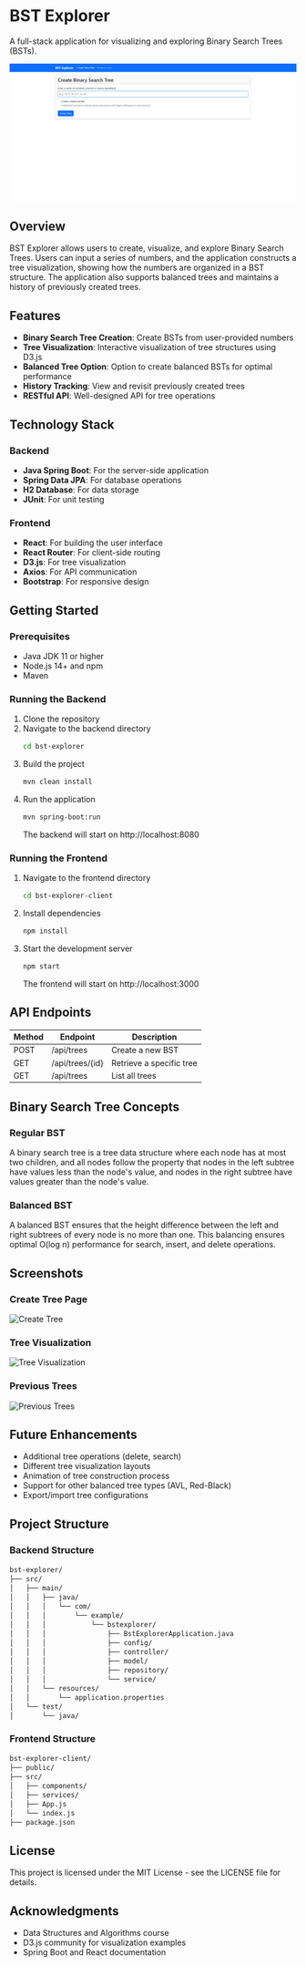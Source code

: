 # BST Explorer

A full-stack application for visualizing and exploring Binary Search Trees (BSTs).

![BST Explorer Screenshot](public/main.png)

## Overview

BST Explorer allows users to create, visualize, and explore Binary Search Trees. Users can input a series of numbers, and the application constructs a tree visualization, showing how the numbers are organized in a BST structure. The application also supports balanced trees and maintains a history of previously created trees.

## Features

- **Binary Search Tree Creation**: Create BSTs from user-provided numbers
- **Tree Visualization**: Interactive visualization of tree structures using D3.js
- **Balanced Tree Option**: Option to create balanced BSTs for optimal performance
- **History Tracking**: View and revisit previously created trees
- **RESTful API**: Well-designed API for tree operations

## Technology Stack

### Backend

- **Java Spring Boot**: For the server-side application
- **Spring Data JPA**: For database operations
- **H2 Database**: For data storage
- **JUnit**: For unit testing

### Frontend

- **React**: For building the user interface
- **React Router**: For client-side routing
- **D3.js**: For tree visualization
- **Axios**: For API communication
- **Bootstrap**: For responsive design

## Getting Started

### Prerequisites

- Java JDK 11 or higher
- Node.js 14+ and npm
- Maven

### Running the Backend

1. Clone the repository
2. Navigate to the backend directory
   ```bash
   cd bst-explorer
   ```
3. Build the project
   ```bash
   mvn clean install
   ```
4. Run the application
   ```bash
   mvn spring-boot:run
   ```
   The backend will start on http://localhost:8080

### Running the Frontend

1. Navigate to the frontend directory
   ```bash
   cd bst-explorer-client
   ```
2. Install dependencies
   ```bash
   npm install
   ```
3. Start the development server
   ```bash
   npm start
   ```
   The frontend will start on http://localhost:3000

## API Endpoints

| Method | Endpoint        | Description              |
| ------ | --------------- | ------------------------ |
| POST   | /api/trees      | Create a new BST         |
| GET    | /api/trees/{id} | Retrieve a specific tree |
| GET    | /api/trees      | List all trees           |

## Binary Search Tree Concepts

### Regular BST

A binary search tree is a tree data structure where each node has at most two children, and all nodes follow the property that nodes in the left subtree have values less than the node's value, and nodes in the right subtree have values greater than the node's value.

### Balanced BST

A balanced BST ensures that the height difference between the left and right subtrees of every node is no more than one. This balancing ensures optimal O(log n) performance for search, insert, and delete operations.

## Screenshots

### Create Tree Page

![Create Tree](create-tree.png)

### Tree Visualization

![Tree Visualization](tree-viz.png)

### Previous Trees

![Previous Trees](previous-trees.png)

## Future Enhancements

- Additional tree operations (delete, search)
- Different tree visualization layouts
- Animation of tree construction process
- Support for other balanced tree types (AVL, Red-Black)
- Export/import tree configurations

## Project Structure

### Backend Structure

```
bst-explorer/
├── src/
│   ├── main/
│   │   ├── java/
│   │   │   └── com/
│   │   │       └── example/
│   │   │           └── bstexplorer/
│   │   │               ├── BstExplorerApplication.java
│   │   │               ├── config/
│   │   │               ├── controller/
│   │   │               ├── model/
│   │   │               ├── repository/
│   │   │               └── service/
│   │   └── resources/
│   │       └── application.properties
│   └── test/
│       └── java/
```

### Frontend Structure

```
bst-explorer-client/
├── public/
├── src/
│   ├── components/
│   ├── services/
│   ├── App.js
│   └── index.js
├── package.json
```

## License

This project is licensed under the MIT License - see the LICENSE file for details.

## Acknowledgments

- Data Structures and Algorithms course
- D3.js community for visualization examples
- Spring Boot and React documentation
